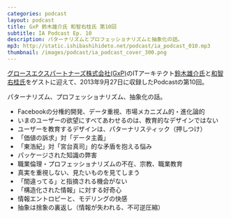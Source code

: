 ```yaml
---
categories: podcast
layout: podcast
title: GxP 鈴木雄介氏 和智右桂氏 第10回
subtitle: IA Podcast Ep. 10
description: パターナリズムとプロフェッショナリズムと抽象化の話。
mp3: http://static.ishibashihideto.net/podcast/ia_podcast_010.mp3
thumbnail: /images/podcast/ia_podcast_cover_300.png
---
```


[グロースエクスパートナーズ株式会社(GxP)](http://www.gxp.co.jp/)のITアーキテクト[鈴木雄介氏](https://twitter.com/yusuke_arclamp)と[和智右桂氏](https://twitter.com/digitalsoul0124)をゲストに迎えて、2013年9月27日に収録したPodcastの第10回。

パターナリズム、プロフェッショナリズム、抽象化の話。

- Facebookの分権的開発、データ重視、市場メカニズム的・進化論的
- いまのユーザーの欲望にすべてあわせるのは、教育的なデザインではない
- ユーザーを教育するデザインは、パターナリスティック（押しつけ）
- 「価値の訴求」対「データ主義」
- 「東浩紀」対「宮台真司」的な矛盾を抱える悩み
- パッケージされた知識の弊害
- 職業倫理・プロフェッショナリズムの不在、宗教、職業教育
- 真実を重視しない、見たいものを見てしまう
- 「間違ってる」と指摘される機会がない
- 「構造化された情報」に対する好奇心
- 情報エントロピーと、モデリングの快感
- 抽象は捨象の裏返し（情報が失われる、不可逆圧縮）
